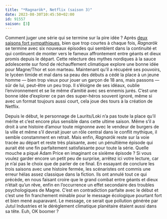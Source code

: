 ```yaml
---
title: "*Ragnarök*, Netflix (saison 3)"
date: 2023-08-30T10:45:50+02:00
id: 91557 
saison: [3]
---
```


Comment juger une série qui se termine sur la pire idée ? Après [deux saisons fort sympathiques](https://voiretmanger.fr/ragnarok-price-netflix/), bien que trop courtes à chaque fois, *Ragnarök* se termine avec six nouveaux épisodes qui semblent dans la continuité et qui continuent de monter vers le fameux affrontement entre géants et dieux promis depuis le départ. Cette relecture des mythes nordiques à la sauce adolescente sur fond de réchauffement climatique explore une bonne idée pour Magne/Thor et son marteau. Maintenant qu’il a récupéré ses pouvoirs, le lycéen timide et mal dans sa peau des débuts a cédé la place à un jeune homme — bien trop vieux pour jouer un garçon de 18 ans, mais passons — sûr de lui, peut-être un peu trop. Il s’éloigne de ses idéaux, oublie l’environnement et se lie même d’amitié avec ses ennemis jurés. C’est une bonne idée d’explorer ce pan des super-héros souvent ignoré, même si avec un format toujours aussi court, cela joue des tours à la création de Netflix.

Depuis le début, le personnage de Laurits/Loki n’a pas toute la place qu’il mérite et c’est encore plus sensible dans cette ultime saison. Même s’il a droit à une histoire d’amour toute mignonne avec le vendeur de burgers de la ville et même s’il devrait jouer un rôle central dans le conflit mythique, il semble constamment en retrait. Mais enfin, *Ragnarök* reste sur la voie tracée au départ et reste très plaisante, avec un pénultième épisode qui aurait été une fin parfaitement satisfaisante pour toute la série. Quelle mouche a piqué Adam Price en imaginant ce sixième épisode ? Si vous voulez garder encore un petit peu de surprise, arrêtez ici votre lecture, car je n’ai pas le choix que de parler de ce final. En essayant de conclure les trois saisons avec une histoire fermée, les scénaristes ont commis une erreur hélas assez classique dans la fiction. Ils ont annulé tout ce qui précède, en nous faisant croire que le grand combat entre géants et dieux n’était qu’un rêve, enfin en l’occurrence un effet secondaire des troubles psychologiques de Magne. C’est en contradiction parfaite avec le début et c’est une fin franchement minable pour le message écologique pourtant fort et bien mené auparavant. Le message, ce serait que pollution générée par Jutul Industries et le dérèglement climatique planétaire étaient aussi dans sa tête. Euh, OK boomer ? 

